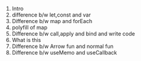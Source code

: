 1. Intro
2. difference b/w let,const and var
3. Difference b/w map and forEach
4. polyfill of map
5. Difference b/w call,apply and bind and write code
6. What is this
7. Difference b/w Arrow fun and normal fun
8. Difference b/w useMemo and useCallback